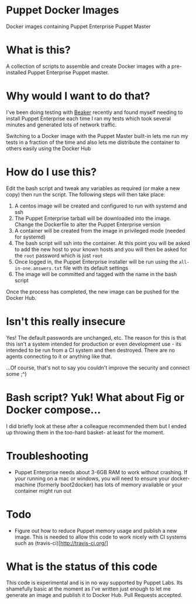 # Puppet Docker Images
Docker images containing Puppet Enterprise Puppet Master

# What is this?
A collection of scripts to assemble and create Docker images with a
pre-installed Puppet Enterprise Puppet master.

# Why would I want to do that?
I've been doing testing with [Beaker](https://github.com/puppetlabs/beaker/)
recently and found myself needing to install Puppet Enterprise each time I
ran my tests which took several minutes and generated lots of network traffic.

Switching to a Docker image with the Puppet Master built-in lets me run my
tests in a fraction of the time and also lets me distribute the container to
others easily using the Docker Hub

# How do I use this?
Edit the bash script and tweak any variables as required (or make a new copy)
then run the script.  The following steps will then take place:
1.  A centos image will be created and configured to run with systemd and ssh
2.  The Puppet Enterprise tarball will be downloaded into the image.  Change
    the Dockerfile to alter the Puppet Enterprise version
3.  A container will be created from the image in privileged mode (needed for
    systemd)
4.  The bash script will ssh into the container.  At this point you will be
    asked to add the new host to your known hosts and you will then be asked
    for the `root` password which is just `root`
5.  Once logged in, the Puppet Enterprise installer will be run using the
    `all-in-one.answers.txt` file with its default settings
6.  The image will be committed and tagged with the name in the bash script

Once the process has completed, the new image can be pushed for the Docker Hub.

# Isn't this really insecure
Yes!  The default passwords are unchanged, etc.  The reason for this is that
this isn't a system intended for production or even development use - its
intended to be run from a CI system and then destroyed.  There are no agents
connecting to it or anything like that.

...Of course, that's not to say you couldn't improve the security and connect
some ;^)

# Bash script? Yuk!  What about Fig or Docker compose...
I did briefly look at these after a colleague recommended them but I ended up
throwing them in the too-hard basket- at least for the moment.

# Troubleshooting
* Puppet Enterprise needs about 3-6GB RAM to work without crashing.  If your
  running on a mac or windows, you will need to ensure your docker-machine
  (formerly boot2docker) has lots of memory available or your container might
  run out

# Todo
* Figure out how to reduce Puppet memory usage and publish a new image.  This
  is needed to allow this code to work nicely with CI systems such as
  (travis-ci)[http://travis-ci.org/]

# What is the status of this code
This code is experimental and is in no way supported by Puppet Labs.  Its
shamefully basic at the moment as I've written just enough to let me generate
an image and publish it to Docker Hub.  Pull Requests accepted.
